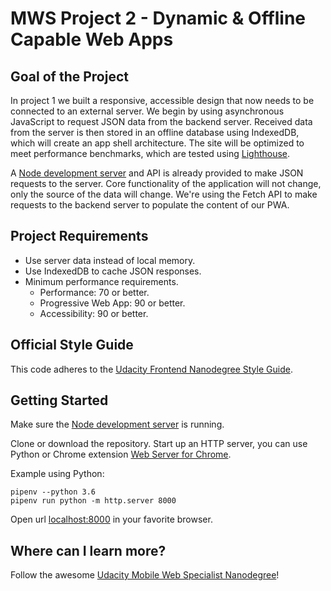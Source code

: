 # MWS Project 2 - Dynamic & Offline Capable Web Apps

## Goal of the Project
In project 1 we built a responsive, accessible design that now needs to be connected to an external server.
We begin by using asynchronous JavaScript to request JSON data from the backend server. Received data from the server is then stored in an offline database using IndexedDB, which will create an app shell architecture.
The site will be optimized to meet performance benchmarks, which are tested using [Lighthouse](https://developers.google.com/web/tools/lighthouse/).

A [Node development server](https://github.com/udacity/mws-restaurant-stage-2) and API is already provided to make JSON requests to the server.
Core functionality of the application will not change, only the source of the data will change. We're using the Fetch API to make requests to the backend server to populate the content of our PWA.

## Project Requirements
* Use server data instead of local memory.
* Use IndexedDB to cache JSON responses.
* Minimum performance requirements.
  * Performance: 70 or better.
  * Progressive Web App: 90 or better.
  * Accessibility: 90 or better.

## Official Style Guide
This code adheres to the [Udacity Frontend Nanodegree Style Guide](https://udacity.github.io/frontend-nanodegree-styleguide/).

## Getting Started
Make sure the [Node development server](https://github.com/udacity/mws-restaurant-stage-2) is running.

Clone or download the repository.
Start up an HTTP server, you can use Python or Chrome extension [Web Server for Chrome](https://chrome.google.com/webstore/detail/web-server-for-chrome/ofhbbkphhbklhfoeikjpcbhemlocgigb?hl=en).

Example using Python:

```
pipenv --python 3.6
pipenv run python -m http.server 8000
```

Open url [localhost:8000](localhost:8000) in your favorite browser.

## Where can I learn more?
Follow the awesome [Udacity Mobile Web Specialist Nanodegree](https://www.udacity.com/course/mobile-web-specialist-nanodegree--nd024)!
